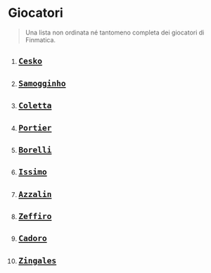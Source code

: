 # Giocatori

> Una lista non ordinata né tantomeno completa dei giocatori di Finmatica.

1. ## [`Cesko`](../content/players/it/cesko.md)

2. ## [`Samogginho`](../content/players/it/samogginho.md)

3. ## [`Coletta`](../content/players/it/coletta.md)

4. ## [`Portier`](../content/players/it/portier.md)

5. ## [`Borelli`](../content/players/it/borelli.md)

6. ## [`Issimo`](../content/players/it/issimo.md)

7. ## [`Azzalin`](../content/players/it/azzalin.md)

8. ## [`Zeffiro`](../content/players/it/zeffiro.md)

9. ## [`Cadoro`](../content/players/it/cadoro.md)

10. ## [`Zingales`](../content/players/it/zingales.md)
